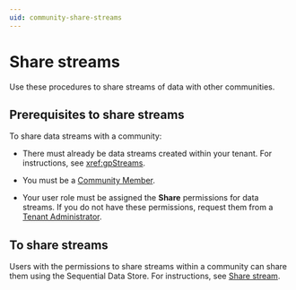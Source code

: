 ```yaml
---
uid: community-share-streams
---
```


# Share streams

Use these procedures to share streams of data with other communities. 

## Prerequisites to share streams

To share data streams with a community:

- There must already be data streams created within your tenant. For instructions, see <xref:gpStreams>.

- You must be a [Community Member](xref:ccRoles#community-member-role-preview). 

- Your user role must be assigned the **Share** permissions for data streams. If you do not have these permissions, request them from a [Tenant Administrator](xref:ccRoles#tenant-roles).

## To share streams

Users with the permissions to share streams within a community can share them using the Sequential Data Store. For instructions, see [Share stream](xref:manage-streams).

